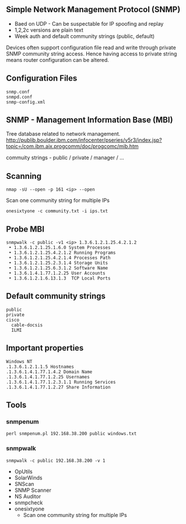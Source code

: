 ## Simple Network Management Protocol (SNMP)

- Baed on UDP - Can be suspectable for IP spoofing and replay
- 1,2,2c versions are plain text
- Week auth and default community strings (public, default)

Devices often support configuration file read and write through private SNMP community string access. Hence having access to private string means router configuration can be altered.

## Configuration Files
```
snmp.conf
snmpd.conf
snmp-config.xml
```

## SNMP - Management Information Base (MBI)

Tree database related to network management.
http://publib.boulder.ibm.com/infocenter/pseries/v5r3/index.jsp?topic=/com.ibm.aix.progcomm/doc/progcomc/mib.htm

commuity strings - public / private / manager / ...

## Scanning
```
nmap -sU --open -p 161 <ip> --open
```
Scan one community string for multiple IPs
```
onesixtyone -c community.txt -i ips.txt
```

## Probe MBI
```
snmpwalk -c public -v1 <ip> 1.3.6.1.2.1.25.4.2.1.2
 • 1.3.6.1.2.1.25.1.6.0 System Processes
 • 1.3.6.1.2.1.25.4.2.1.2 Running Programs
 • 1.3.6.1.2.1.25.4.2.1.4 Processes Path
 • 1.3.6.1.2.1.25.2.3.1.4 Storage Units
 • 1.3.6.1.2.1.25.6.3.1.2 Software Name
 • 1.3.6.1.4.1.77.1.2.25 User Accounts
 • 1.3.6.1.2.1.6.13.1.3	 TCP Local Ports
```

## Default community strings
```
public
private
cisco
  cable-docsis
  ILMI
```

## Important properties
```
Windows NT
.1.3.6.1.2.1.1.5 Hostnames
.1.3.6.1.4.1.77.1.4.2 Domain Name
.1.3.6.1.4.1.77.1.2.25 Usernames
.1.3.6.1.4.1.77.1.2.3.1.1 Running Services
.1.3.6.1.4.1.77.1.2.27 Share Information
```

## Tools

### snmpenum
```
perl snmpenum.pl 192.168.38.200 public windows.txt
```

### snmpwalk
```
snmpwalk -c public 192.168.38.200 -v 1
```

- OpUtils
- SolarWinds
- SNScan
- SNMP Scanner
- NS Auditor
- snmpcheck
- onesixtyone
  - Scan one community string for multiple IPs
